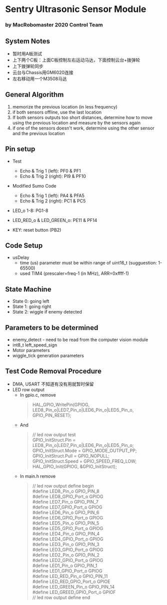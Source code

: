 # Sentry Ultrasonic Sensor Module
### by MacRobomaster 2020 Control Team

## System Notes
- 暂时用A板测试
- 上下两个C板：上面C板控制左右运动马达，下面控制云台+拨弹轮  
- 上下拨弹轮同步
- 云台与Chassis用GM6020连接
- 左右移动用一个M3508马达

## General Algorithm
1. memorize the previous location (in less frequency)  
2. if both sensors offline, use the last location  
3. If both sensors outputs too short distances, determine how to move using the previous location and measure by the sensors again  
4. if one of the sensors doesn't work, determine using the other sensor and the previous location  

## Pin setup
- Test
    - Echo & Trig 1 (left):   PF0 & PF1  
    - Echo & Trig 2 (right):  PI9 & PF10  
- Modified Sumo Code
    - Echo & Trig 1 (left):   PA4 & PFA5
    - Echo & Trig 2 (right):  PC1 & PC5  

- LED_o 1-8: PG1-8
- LED_RED_o & LED_GREEN_o: PE11 & PF14
- KEY: reset button (PB2)

## Code Setup
- usDelay
    - time (us) parameter must be within range of uint16_t (sugguestion: 1-65500)
    - used TIM4 (prescaler=freq-1 (in MHz), ARR=0xffff-1)

## State Machine
- State 0: going left
- State 1: going right
- State 2: wiggle if enemy detected

## Parameters to be determined
- enemy_detect - need to be read from the computer vision module
- int8_t left_speed_sign
- Motor parameters
- wiggle_tick generation parameters

## Test Code Removal Procedure
- DMA, USART 不知道有没有用就暂时保留
- LED row output
    - In gpio.c, remove  
        >HAL_GPIO_WritePin(GPIOG, LED8_Pin_o|LED7_Pin_o|LED6_Pin_o|LED5_Pin_o, GPIO_PIN_RESET);
    - And
        >// led row output test  
        GPIO_InitStruct.Pin = LED8_Pin_o|LED7_Pin_o|LED6_Pin_o|LED5_Pin_o;  
        GPIO_InitStruct.Mode = GPIO_MODE_OUTPUT_PP;  
        GPIO_InitStruct.Pull = GPIO_NOPULL;  
        GPIO_InitStruct.Speed = GPIO_SPEED_FREQ_LOW;  
        HAL_GPIO_Init(GPIOG, &GPIO_InitStruct);  
    - In main.h remove
        >// led row output define begin  
        #define LED8_Pin_o GPIO_PIN_8  
        #define LED8_GPIO_Port_o GPIOG  
        #define LED7_Pin_o GPIO_PIN_7  
        #define LED7_GPIO_Port_o GPIOG  
        #define LED6_Pin_o GPIO_PIN_6  
        #define LED6_GPIO_Port_o GPIOG  
        #define LED5_Pin_o GPIO_PIN_5  
        #define LED5_GPIO_Port_o GPIOG  
        #define LED4_Pin_o GPIO_PIN_4  
        #define LED4_GPIO_Port_o GPIOG  
        #define LED3_Pin_o GPIO_PIN_3  
        #define LED3_GPIO_Port_o GPIOG  
        #define LED2_Pin_o GPIO_PIN_2  
        #define LED2_GPIO_Port_o GPIOG  
        #define LED1_Pin_o GPIO_PIN_1  
        #define LED1_GPIO_Port_o GPIOG  
        #define LED_RED_Pin_o GPIO_PIN_11  
        #define LED_RED_GPIO_Port_o GPIOE  
        #define LED_GREEN_Pin_o GPIO_PIN_14  
        #define LED_GREED_GPIO_Port_o GPIOF  
        // led row output define end  
